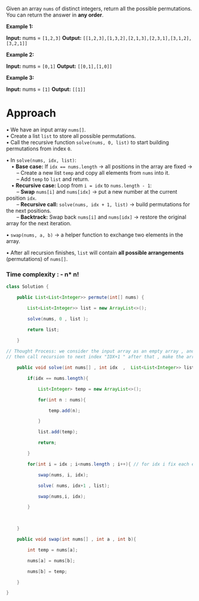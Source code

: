 Given an array `nums` of distinct integers, return all the possible permutations. You can return the answer in **any order**.

**Example 1:**

**Input:** nums = `[1,2,3]`
**Output:** `[[1,2,3],[1,3,2],[2,1,3],[2,3,1],[3,1,2],[3,2,1]]`

**Example 2:**

**Input:** nums = `[0,1]`
**Output:** `[[0,1],[1,0]]`

**Example 3:**

**Input:** nums = `[1]`
**Output:** `[[1]]`

# Approach

• We have an input array `nums[]`.  
• Create a list `list` to store all possible permutations.  
• Call the recursive function `solve(nums, 0, list)` to start building permutations from index `0`.

• In `solve(nums, idx, list)`:  
 • **Base case:** If `idx == nums.length` → all positions in the array are fixed →  
  – Create a new list `temp` and copy all elements from `nums` into it.  
  – Add `temp` to `list` and return.  
 • **Recursive case:** Loop from `i = idx` to `nums.length - 1`:  
  – **Swap** `nums[i]` and `nums[idx]` → put a new number at the current position `idx`.  
  – **Recursive call:** `solve(nums, idx + 1, list)` → build permutations for the next positions.  
  – **Backtrack:** Swap back `nums[i]` and `nums[idx]` → restore the original array for the next iteration.

• `swap(nums, a, b)` → a helper function to exchange two elements in the array.

• After all recursion finishes, `list` will contain **all possible arrangements** (permutations) of `nums[]`.

### Time complexity : - n* n!


```java
class Solution {

    public List<List<Integer>> permute(int[] nums) {

        List<List<Integer>> list = new ArrayList<>();

        solve(nums, 0 , list );

        return list;

    }
    
// Thought Process: we consider the input array as an empty array , and at each index "IDX" we put all other element at the "IDX"
// then call recursion to next index "IDX+1 " after that , make the array as it was 

    public void solve(int nums[] , int idx  ,  List<List<Integer>> list ){

        if(idx == nums.length){

            List<Integer> temp = new ArrayList<>();

            for(int n : nums){

                temp.add(n);

            }

            list.add(temp);

            return;

        }

        for(int i = idx ; i<nums.length ; i++){ // for idx i fix each element one by one 

            swap(nums, i, idx); 

            solve( nums, idx+1 , list); 

            swap(nums,i, idx);

        }

  

    }

    public void swap(int nums[] , int a , int b){

        int temp = nums[a];

        nums[a] = nums[b];

        nums[b] = temp;

    }

}
```


